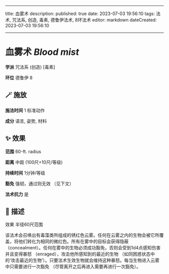 
---
title: 血雾术
description: 
published: true
date: 2023-07-03 19:56:10
tags: 法术, 咒法系, 创造, 毒素, 德鲁伊法术, 8环法术
editor: markdown
dateCreated: 2023-07-03 19:56:10

---

# **血雾术** *Blood mist*

**学派** 咒法系 (创造) \[毒素\] 

**环位** 德鲁伊 8

## 🪄 施放

**施法时间** 1 标准动作

**成分** 语言, 姿势, 材料

## ✨ 效果  

**范围** 60-ft. radius

**距离** 中距 (100尺+10尺/等级)  

**持续时间** 1分钟/等级 

**豁免** 强韧，通过则无效 （见下文）

**法术抗力** 是

## 📖 描述

效果          半径60尺范围

该法术会召唤出有毒藻类所组成的锈红色云雾。任何在云雾之内的生物会被它所覆盖，将他们转化为相同的微红色。所有在雾中的目标会获得隐蔽 （concealment）。任何在雾中的生物必须成功豁免，否则会受到1d4点感知伤害并且变得暴怒 （enraged），攻击他所感知到的最近的生物 （如同困惑状态中的‘攻击最近的生物’）。只要法术生效生物就会维持这种暴怒。每当生物进入云雾中只需要进行一次豁免 （尽管离开之后再进入需要再进行一次豁免）。
    